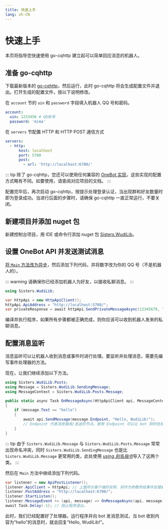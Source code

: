 ```yaml
---
title: 快速上手
lang: zh-CN
---
```

# 快速上手
本页将指导您快速使用 go-cqhttp 建立起可以简单回应消息的机器人。

## 准备 go-cqhttp
下载最新版本的 [go-cqhttp](https://github.com/Mrs4s/go-cqhttp/releases/tag/v1.0.0-beta3)，然后运行，此时 go-cqhttp 将会生成配置文件并退出。打开生成的配置文件，按以下说明修改。

在 `account` 节的 `uin` 和 `password` 字段填入机器人 QQ 号和密码。

```yaml
account:
  uin: 1233456 # QQ账号
  password: 'mima'
```

在 `servers` 节配置 HTTP 和 HTTP POST 通信方式

```yaml
servers:
  - http:
      host: localhost
      port: 5700
      post:
        - url: 'http://localhost:6700/'
```

::: tip
除了 go-cqhttp，您还可以使用任何兼容的 [OneBot 实现](https://onebot.page.moe/ecosystem.html#onebot-%E5%AE%9E%E7%8E%B0)，这些实现的配置方式略有不同。如要使用，请查阅对应项目的文档。
:::

配置完毕后，再次启动 go-cqhttp，按提示处理登录认证，当出现群和好友数量时即为登录成功。当进行后面的步骤时，请确保 go-cqhttp 一直正常运行，不要关闭。

## 新建项目并添加 nuget 包
新建控制台项目，用 IDE 或命令行添加 nuget 包 [Sisters.WudiLib](https://www.nuget.org/packages/Sisters.WudiLib)。

## 设置 OneBot API 并发送测试消息
[将 `Main` 方法改为异步](https://docs.microsoft.com/zh-cn/dotnet/csharp/whats-new/csharp-7#async-main)，然后添加下列代码，并将数字改为你的 QQ 号（不是机器人的）。

::: warning
请确保你已经添加机器人为好友，以接收私聊消息。
:::

```cs
using Sisters.WudiLib;

var httpApi = new HttpApiClient();
httpApi.ApiAddress = "http://localhost:5700/";
var privateResponse = await httpApi.SendPrivateMessageAsync(12345678, "hello");
```

编译并执行程序，如果所有步骤都被正确完成，则你应该可以收到机器人发来的私聊消息。

## 配置消息监听
消息监听可以让机器人收到消息或事件时进行处理。要监听并处理消息，需要先编写事件处理器的方法。

现在，让我们继续添加以下方法。

```cs
using Sisters.WudiLib.Posts;
using Message = Sisters.WudiLib.SendingMessage;
using MessageContext = Sisters.WudiLib.Posts.Message;

public static async Task OnMessageAsync(HttpApiClient api, MessageContext message)
{
    if (message.Text == "hello")
    {
        await api.SendMessage(message.Endpoint, "Hello, WudiLib!");
        // Endpoint 代表消息接收/发送的节点。使用 Endpoint 可以让 bot 同时处理私聊和群聊消息，而无需分别编写代码。
    }
}
```

::: tip
由于 `Sisters.WudiLib.Message` 与 `Sisters.WudiLib.Posts.Message` 常常出现命名冲突，同时 `Sisters.WudiLib.SendingMessage` 也是比 `Sisters.WudiLib.Message` 更常用的类，此处使用 [*using 别名指令*](https://docs.microsoft.com/zh-cn/dotnet/csharp/language-reference/keywords/using-directive)导入了这两个类。
:::

然后在 `Main` 方法中继续添加下列代码。

```cs
var listener = new ApiPostListener();
listener.ApiClient = httpApi; // 上面所示客户端的实例，将作为参数传给事件处理器，便于进行各种操作。
listener.PostAddress = "http://localhost:6700/";
listener.StartListen();
listener.MessageEvent += (api, message) => OnMessageAsync(api, message).GetAwaiter().GetResult();
await Task.Delay(-1); // 阻止程序退出。
```

此时，我们已经配置好了处理器。运行程序并向 bot 发消息测试，当 bot 收到内容为“hello”的消息时，就会回复“Hello, WudiLib!”。
